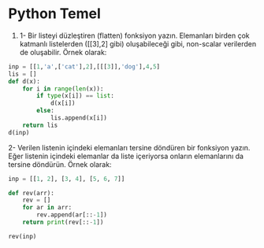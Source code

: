 # Python Temel

1. 1- Bir listeyi düzleştiren (flatten) fonksiyon yazın. Elemanları birden çok katmanlı listelerden ([[3],2] gibi) oluşabileceği gibi, non-scalar verilerden de oluşabilir. Örnek olarak:

```python
inp = [[1,'a',['cat'],2],[[[3]],'dog'],4,5]
lis = []
def d(x):
    for i in range(len(x)):
        if type(x[i]) == list:
            d(x[i])
        else:
            lis.append(x[i])
    return lis
d(inp)
```

2- Verilen listenin içindeki elemanları tersine döndüren bir fonksiyon yazın. Eğer listenin içindeki elemanlar da liste içeriyorsa onların elemanlarını da tersine döndürün. Örnek olarak:

```python
inp = [[1, 2], [3, 4], [5, 6, 7]]

def rev(arr):
    rev = []
    for ar in arr:
        rev.append(ar[::-1])
    return print(rev[::-1])

rev(inp)
```
